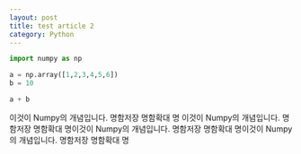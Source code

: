 ```yaml
---
layout: post
title: test article 2
category: Python
---
```


```python
import numpy as np

a = np.array([1,2,3,4,5,6])
b = 10

a + b
```

이것이 Numpy의 개념입니다. 명함저장 명함확대 명 이것이 Numpy의 개념입니다. 명함저장 명함확대 명이것이 Numpy의 개념입니다. 명함저장 명함확대 명이것이 Numpy의 개념입니다. 명함저장 명함확대 명